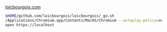 [loicbourgois.com](https://loicbourgois.com)

```sh
$HOME/github.com/loicbourgois/loicbourgois/_go.sh
/Applications/Chromium.app/Contents/MacOS/Chromium --autoplay-policy=no-user-gesture-required https://localhost/celements/
open https://localhost
```

